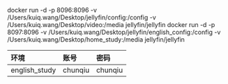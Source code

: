 docker run -d -p 8096:8096   -v   /Users/kuiq.wang/Desktop/jellyfin/config:/config -v /Users/kuiq.wang/Desktop/video:/media jellyfin/jellyfin
docker run -d -p 8097:8096   -v   /Users/kuiq.wang/Desktop/jellyfin/english_config:/config -v /Users/kuiq.wang/Desktop/home_study:/media jellyfin/jellyfin


| 环境 |账号     |密码     |
| :------------- | :------------- |:------------- |
| english_study     | chunqiu       |chunqiu       |
